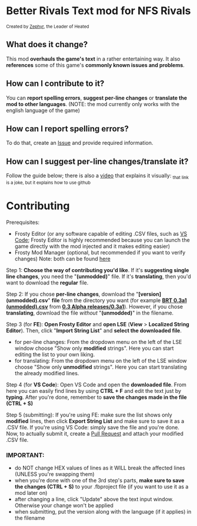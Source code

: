 # Better Rivals Text mod for NFS Rivals
<sup>Created by [Zephyr](https://www.youtube.com/channel/UClBKsNkyF5kMl-6-Iv6QFtg), the Leader of Heated</sup>

## What does it change?
This mod **overhauls the game's text** in a rather entertaining way. It also **references** some of this game's **commonly known issues and problems**.

## How can I contribute to it?
You can **report spelling errors**, **suggest per-line changes** or **translate the mod to other languages**. (NOTE: the mod currently only works with the english language of the game)

## How can I report spelling errors?
To do that, create an [Issue](https://github.com/the-zphr/Better-Rivals-Text/issues) and provide required information.

## How can I suggest per-line changes/translate it?
Follow the guide below; there is also a [video](https://youtu.be/bO7HPa57f_E) that explains it visually: <sub>that link is a joke, but it explains how to use github</sub>

# Contributing

Prerequisites:
- Frosty Editor (or any software capable of editing .CSV files, such as [VS Code](https://code.visualstudio.com/download); Frosty Editor is highly recommended because you can launch the game directly with the mod injected and it makes editing easier)
- Frosty Mod Manager (optional, but recommended if you want to verify changes)
Note: both can be found [here](https://github.com/CadeEvs/FrostyToolsuite/releases)

Step 1: **Choose the way of contributing you'd like**. If it's **suggesting single line changes**, you need the "**(unmodded)**" file. If it's **translating**, then you'd want to download the **regular** file.

Step 2: If you chose **per-line changes**, download the "**[version] (unmodded).csv**" **file** from the directory you want (for example [**BRT 0.3a1 (unmodded).csv**](0.3%20Alpha%20releases/0.3a1/BRT%200.3a1%20(unmodded).csv) from [**0.3 Alpha releases/0.3a1**](0.3%20Alpha%20releases/0.3a1)). However, if you chose **translating**, download the file *without* "**(unmodded)**" in the filename.

Step 3 (for **FE**): **Open Frosty Editor** and **open LSE** (**View** > **Localized String Editor**). Then, click "**Import String List**" and **select the downloaded file**. 
- for per-line changes: From the dropdown menu on the left of the LSE window choose "Show only **modified** strings". Here you can start editing the list to your own liking. 
- for translating: From the dropdown menu on the left of the LSE window choose "Show only **unmodified** strings". Here you can start translating the already modified lines.

Step 4 (for **VS Code**): Open VS Code and open the **downloaded file**. From here you can easily find lines by using **CTRL + F** and edit the text just by **typing**. After you're done, remember to **save the changes made in the file (CTRL + S)** 

Step 5 (submitting): If you're using FE: make sure the list shows only **modified** lines, then click **Export String List** and make sure to save it as a .CSV file. If you're using VS Code: simply save the file and you're done. Now, to actually submit it, create a [Pull Request](https://github.com/the-zphr/Better-Rivals-Text/pulls) and attach your modified .CSV file.


### IMPORTANT:
- do NOT change HEX values of lines as it WILL break the affected lines (UNLESS you're swapping them)
- when you're done with one of the 3rd step's parts, **make sure to save the changes (CTRL + S)** to your .fbproject file (if you want to use it as a mod later on)
- after changing a line, click "Update" above the text input window. Otherwise your change won't be applied
- when submitting, put the version along with the language (if it applies) in the filename
